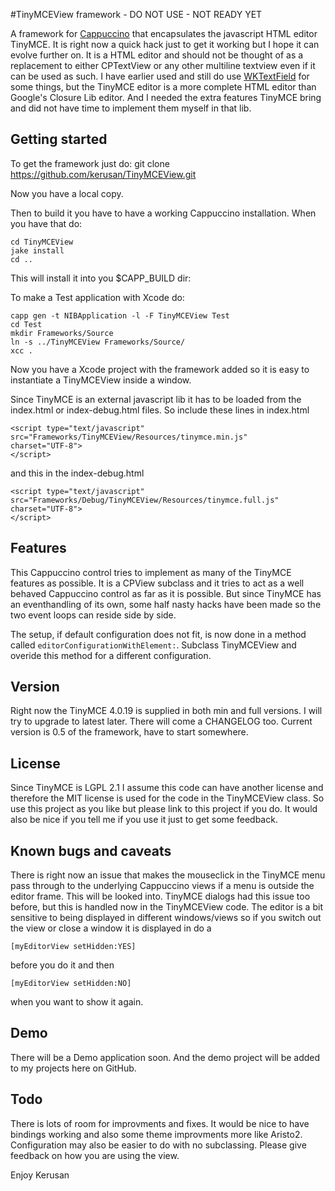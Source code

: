 #TinyMCEView framework - DO NOT USE - NOT READY YET

A framework for [Cappuccino](http://cappuccino-project.org) that encapsulates the javascript HTML editor TinyMCE. It is right now a quick hack just to get it working but I hope it can evolve further on. It is a HTML editor and should not be thought of as a replacement to either CPTextView or any other multiline textview even if it can be used as such. I have earlier used and still do use [WKTextField](https://github.com/wireload/WKTextView) for some things, but the TinyMCE editor is a more complete HTML editor than Google's Closure Lib editor. And I needed the extra features TinyMCE bring and did not have time to implement them myself in that lib.

## Getting started

To get the framework just do:
    git clone https://github.com/kerusan/TinyMCEView.git

Now you have a local copy.

Then to build it you have to have a working Cappuccino installation. When you have that do:

    cd TinyMCEView
    jake install
    cd ..

This will install it into you $CAPP_BUILD dir:

To make a Test application with Xcode do:

    capp gen -t NIBApplication -l -F TinyMCEView Test
    cd Test
    mkdir Frameworks/Source
    ln -s ../TinyMCEView Frameworks/Source/
    xcc .

Now you have a Xcode project with the framework added so it is easy to instantiate a TinyMCEView inside a window.

Since TinyMCE is an external javascript lib it has to be loaded from the index.html or index-debug.html files. So include these lines in index.html

    <script type="text/javascript"
    src="Frameworks/TinyMCEView/Resources/tinymce.min.js"
    charset="UTF-8">
    </script>

and this in the index-debug.html

    <script type="text/javascript"
    src="Frameworks/Debug/TinyMCEView/Resources/tinymce.full.js"
    charset="UTF-8">
    </script>

## Features

This Cappuccino control tries to implement as many of the TinyMCE features as possible. It is a CPView subclass and it tries to act as a well behaved Cappuccino control as far as it is possible. But since TinyMCE has an eventhandling of its own, some half nasty hacks have been made so the two event loops can reside side by side.

The setup, if default configuration does not fit, is now done in a method called `editorConfigurationWithElement:`. Subclass TinyMCEView and overide this method for a different configuration.

## Version

Right now the TinyMCE 4.0.19 is supplied in both min and full versions. I will try to upgrade to latest later. There will come a CHANGELOG too. Current version is 0.5 of the framework, have to start somewhere.

## License

Since TinyMCE is LGPL 2.1 I assume this code can have another license and therefore the MIT license is used for the code in the TinyMCEView class. So use this project as you like but please link to this project if you do. It would also be nice if you tell me if you use it just to get some feedback.

## Known bugs and caveats

There is right now an issue that makes the mouseclick in the TinyMCE menu pass through to the underlying Cappuccino views if a menu is outside the editor frame. This will be looked into. TinyMCE dialogs had this issue too before, but this is handled now in the TinyMCEView code.
The editor is a bit sensitive to being displayed in different windows/views so if you switch out the view or close a window it is displayed in do a


    [myEditorView setHidden:YES]


before you do it and then


    [myEditorView setHidden:NO]


when you want to show it again.

## Demo

There will be a Demo application soon. And the demo project will be added to my projects here on GitHub.

## Todo

There is lots of room for improvments and fixes. It would be nice to have bindings working and also some theme improvments more like Aristo2. Configuration may also be easier to do with no subclassing. Please give feedback on how you are using the view.


Enjoy
Kerusan
